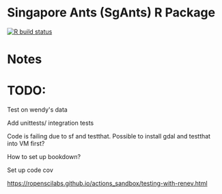 # Singapore Ants (SgAnts) R Package

<!-- badges: start -->
[![R build status](https://github.com/eunices/sgAnts/workflows/R-CMD-check/badge.svg)](https://github.com/eunices/sgAnts/actions)
<!-- badges: end -->

# Notes

# TODO: 
Test on wendy's data

Add unittests/ integration tests

Code is failing due to sf and testthat. Possible to install gdal and testthat into VM first?

How to set up bookdown?

Set up code cov


https://ropenscilabs.github.io/actions_sandbox/testing-with-renev.html


